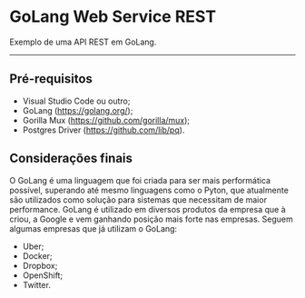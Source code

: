 # GoLang Web Service REST

Exemplo de uma API REST em GoLang.

___

## Pré-requisitos
* Visual Studio Code ou outro;
* GoLang (https://golang.org/);
* Gorilla Mux (https://github.com/gorilla/mux);
* Postgres Driver (https://github.com/lib/pq).

## Considerações finais
O GoLang é uma linguagem que foi criada para ser mais performática possível, superando até mesmo linguagens como o Pyton, que atualmente são utilizados como solução para sistemas que necessitam de maior performance.
GoLang é utilizado em diversos produtos da empresa que à criou, a Google e vem ganhando posição mais forte nas empresas. Seguem algumas empresas que já utilizam o GoLang:
* Uber;
* Docker;
* Dropbox;
* OpenShift;
* Twitter.
